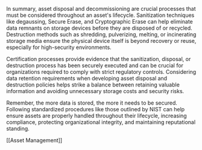 In summary, asset disposal and decommissioning are crucial processes that must be considered throughout an asset's lifecycle. Sanitization techniques like degaussing, Secure Erase, and Cryptographic Erase can help eliminate data remnants on storage devices before they are disposed of or recycled. Destruction methods such as shredding, pulverizing, melting, or incinerating storage media ensure the physical device itself is beyond recovery or reuse, especially for high-security environments.

Certification processes provide evidence that the sanitization, disposal, or destruction process has been securely executed and can be crucial for organizations required to comply with strict regulatory controls. Considering data retention requirements when developing asset disposal and destruction policies helps strike a balance between retaining valuable information and avoiding unnecessary storage costs and security risks.

Remember, the more data is stored, the more it needs to be secured. Following standardized procedures like those outlined by NIST can help ensure assets are properly handled throughout their lifecycle, increasing compliance, protecting organizational integrity, and maintaining reputational standing.

[[Asset Management]]
